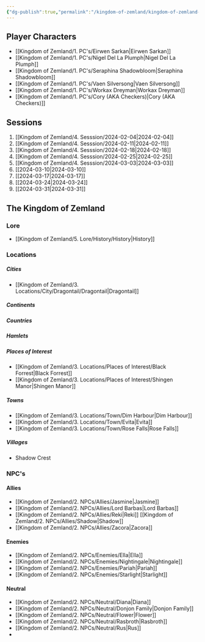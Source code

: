 ```yaml
---
{"dg-publish":true,"permalink":"/kingdom-of-zemland/kingdom-of-zemland-home-page/","tags":["gardenEntry"]}
---
```



## Player Characters 

- [[Kingdom of Zemland/1. PC's/Eirwen Sarkan\|Eirwen Sarkan]] 
- [[Kingdom of Zemland/1. PC's/Nigel Del La Plumph\|Nigel Del La Plumph]]
- [[Kingdom of Zemland/1. PC's/Seraphina Shadowbloom\|Seraphina Shadowbloom]] 
- [[Kingdom of Zemland/1. PC's/Vaen Silversong\|Vaen Silversong]] 
- [[Kingdom of Zemland/1. PC's/Workax Dreyman\|Workax Dreyman]] 
- [[Kingdom of Zemland/1. PC's/Cory (AKA Checkers)\|Cory (AKA Checkers)]] 


## Sessions 

1. [[Kingdom of Zemland/4. Sesssion/2024-02-04\|2024-02-04]] 
2. [[Kingdom of Zemland/4. Sesssion/2024-02-11\|2024-02-11]] 
3. [[Kingdom of Zemland/4. Sesssion/2024-02-18\|2024-02-18]] 
4. [[Kingdom of Zemland/4. Sesssion/2024-02-25\|2024-02-25]] 
5. [[Kingdom of Zemland/4. Sesssion/2024-03-03\|2024-03-03]] 
6. [[2024-03-10\|2024-03-10]]
7. [[2024-03-17\|2024-03-17]]
8. [[2024-03-24\|2024-03-24]]
9. [[2024-03-31\|2024-03-31]]

## **The Kingdom of Zemland**

### **Lore** 
 - [[Kingdom of Zemland/5. Lore/History/History\|History]] 

### **Locations** 


##### Cities
- [[Kingdom of Zemland/3. Locations/City/Dragontail/Dragontail\|Dragontail]] 


##### Continents 


##### Countries


##### Hamlets


##### Places of Interest
- [[Kingdom of Zemland/3. Locations/Places of Interest/Black Forrest\|Black Forrest]] 
- [[Kingdom of Zemland/3. Locations/Places of Interest/Shingen Manor\|Shingen Manor]] 


##### Towns
- [[Kingdom of Zemland/3. Locations/Town/Dim Harbour\|Dim Harbour]]
- [[Kingdom of Zemland/3. Locations/Town/Evita\|Evita]] 
- [[Kingdom of Zemland/3. Locations/Town/Rose Falls\|Rose Falls]] 


##### Villages
- Shadow Crest


### **NPC's**

#### Allies
- [[Kingdom of Zemland/2. NPCs/Allies/Jasmine\|Jasmine]] 
- [[Kingdom of Zemland/2. NPCs/Allies/Lord Barbas\|Lord Barbas]] 
- [[Kingdom of Zemland/2. NPCs/Allies/Reki\|Reki]] [[Kingdom of Zemland/2. NPCs/Allies/Shadow\|Shadow]] 
- [[Kingdom of Zemland/2. NPCs/Allies/Zacora\|Zacora]]

#### Enemies 
- [[Kingdom of Zemland/2. NPCs/Enemies/Ella\|Ella]] 
- [[Kingdom of Zemland/2. NPCs/Enemies/Nightingale\|Nightingale]] 
- [[Kingdom of Zemland/2. NPCs/Enemies/Pariah\|Pariah]] 
- [[Kingdom of Zemland/2. NPCs/Enemies/Starlight\|Starlight]] 

#### Neutral
- [[Kingdom of Zemland/2. NPCs/Neutral/Diana\|Diana]] 
- [[Kingdom of Zemland/2. NPCs/Neutral/Donjon Family\|Donjon Family]] 
- [[Kingdom of Zemland/2. NPCs/Neutral/Flower\|Flower]] 
- [[Kingdom of Zemland/2. NPCs/Neutral/Rasbroth\|Rasbroth]] 
- [[Kingdom of Zemland/2. NPCs/Neutral/Rus\|Rus]] 
- 